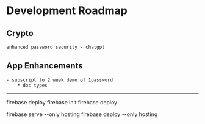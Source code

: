 # Development Roadmap

## Crypto

    enhanced password security - chatgpt

## App Enhancements

    - subscript to 2 week demo of 1password
        * doc types

---

firebase deploy
firebase init
firebase deploy

firebase serve --only hosting
firebase deploy --only hosting

